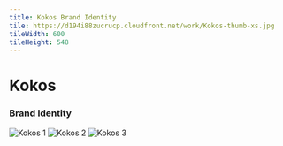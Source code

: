 ```yaml
---
title: Kokos Brand Identity
tile: https://d194i88zucrucp.cloudfront.net/work/Kokos-thumb-xs.jpg
tileWidth: 600
tileHeight: 548
---
```


# Kokos
### Brand Identity
![Kokos 1](https://d194i88zucrucp.cloudfront.net/work/Kokos1-lg.jpg)
![Kokos 2](https://d194i88zucrucp.cloudfront.net/work/Kokos2-lg.jpg)
![Kokos 3](https://d194i88zucrucp.cloudfront.net/work/Kokos3-lg.jpg)
